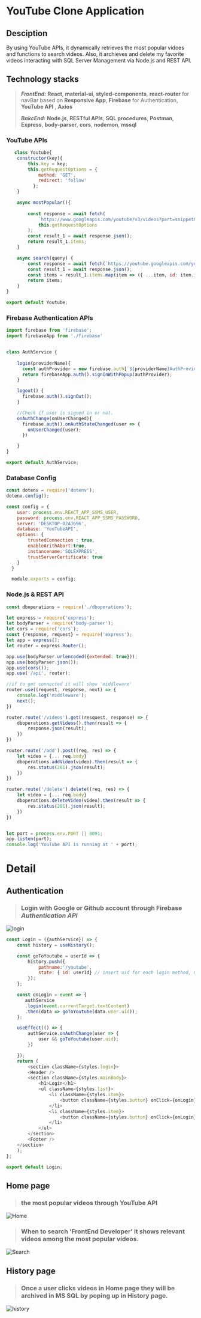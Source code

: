 # YouTube Clone Application


## Desciption

By using YouTube APIs, it dynamically retrieves the most popular vidoes and functions to search videos. Also, it archieves and delete my favorite videos interacting with SQL Server Management via Node.js and REST API.


## Technology stacks
>
> ***FrontEnd:*** **React**, **material-ui**, **styled-components**, **react-router** for navBar based on **Responsive App**, **Firebase** for Authentication, **YouTube API**
>             , **Axios**
> 
> ***BakcEnd:***  **Node.js**, **RESTful APIs**, **SQL procedures**, **Postman**, **Express**, **body-parser**, **cors**, **nodemon**, **mssql**
>





### YouTube APIs

```js
   class Youtube{
    constructor(key){
        this.key = key;
        this.getRequestOptions = {
            method: 'GET',
            redirect: 'follow'
          };
    }

    async mostPopular(){
    
        const response = await fetch(
            `https://www.googleapis.com/youtube/v3/videos?part=snippet&chart=mostPopular&maxResults=25&key=${this.key}`,
            this.getRequestOptions
        );
        const result_1 = await response.json();
        return result_1.items;
    }

    async search(query) {
        const response = await fetch(`https://youtube.googleapis.com/youtube/v3/search?part=snippet&maxresults=25&q=${query}&type=video&key=${this.key}`, this.getRequestOptions);
        const result_1 = await response.json();
        const items = result_1.items.map(item => ({ ...item, id: item.id.videoId })); //Add id: item.id.videoId on the each original item.
        return items;
    }
}

export default Youtube;
```

### Firebase Authentication APIs

```js
import firebase from 'firebase';
import firebaseApp from './firebase'


class AuthService {
  
    login(providerName){
      const authProvider = new firebase.auth[`${providerName}AuthProvider`]();
      return firebaseApp.auth().signInWithPopup(authProvider);
    }

    logout() {
      firebase.auth().signOut();
    }

    //Check if user is signed in or not. 
    onAuthChange(onUserChanged){
      firebase.auth().onAuthStateChanged(user => {
        onUserChanged(user);
      })

    }
}

export default AuthService;
```


### Database Config

```js
const dotenv = require('dotenv');
dotenv.config();

const config = {
    user: process.env.REACT_APP_SSMS_USER,
    password: process.env.REACT_APP_SSMS_PASSWORD,
    server: 'DESKTOP-O2AJ696',
    database: 'YouTubeAPI',
    options: {
        trustedConnection : true, 
        enableArithAbort:true,
        instancename:'SQLEXPRESS',
        trustServerCertificate: true
    }
  } 

  module.exports = config;
```

### Node.js & REST API

```js
const dboperations = require('./dboperations');

let express = require('express');
let bodyParser = require('body-parser');
let cors = require('cors');
const {response, request} = require('express');
let app = express();
let router = express.Router();

app.use(bodyParser.urlencoded({extended: true}));
app.use(bodyParser.json());
app.use(cors());
app.use('/api', router);

//if to get connected it will show 'middleware'
router.use((request, response, next) => {
    console.log('middleware');
    next();
})

router.route('/videos').get((resquest, response) => {
    dboperations.getVideos().then(result => {
        response.json(result);
    })
})

router.route('/add').post((req, res) => {
    let video = {... req.body}
    dboperations.addVideo(video).then(result => {
        res.status(201).json(result);
    })
})

router.route('/delete').delete((req, res) => {
    let video = {... req.body}
    dboperations.deleteVideo(video).then(result => {
        res.status(201).json(result);
    })
})


let port = process.env.PORT || 8091;
app.listen(port);
console.log('YouTube API is running at ' + port);
```



# Detail

## Authentication 
> ### Login with Google or Github account through Firebase *Authentication API*
> 
![login](https://user-images.githubusercontent.com/65743649/125398800-ba287c80-e3ea-11eb-991e-4edc01d4a180.JPG)
```js
const Login = ({authService}) => {
    const history = useHistory();

    const goToYoutube = userId => {
        history.push({
            pathname:'/youtube',
            state: { id: userId} // insert uid for each login method, Google and Github.
        });
    };

    const onLogin = event => {
       authService
       .login(event.currentTarget.textContent)
       .then(data => goToYoutube(data.user.uid)); 
    };

    useEffect(() => {
        authService.onAuthChange(user => {
            user && goToYoutube(user.uid);
        })

    });
    return (
        <section className={styles.login}>
        <Header />
        <section className={styles.mainBody}>
            <h1>Login</h1>
            <ul className={styles.list}>
                <li className={styles.item}>
                    <button className={styles.button} onClick={onLogin}>Google</button>
                </li>
                <li className={styles.item}>
                    <button className={styles.button} onClick={onLogin}>Github</button>
                </li>
            </ul>
        </section>
        <Footer />
    </section>
    );
};

export default Login;

```


## Home page
> ### the most popular videos through **YouTube API**

![Home](https://user-images.githubusercontent.com/65743649/125926782-601c5ecd-9b93-424b-9b2c-faac74d5be90.JPG)



>
> ### When to search 'FrontEnd Developer' it shows relevant videos among the most popular videos.

![Search](https://user-images.githubusercontent.com/65743649/125926946-ae1aa0e1-f8d8-4717-9c0a-6ae449886f2b.JPG)



## History page
> ### Once a user clicks videos in Home page they will be archived in MS SQL by poping up in History page.

![history](https://user-images.githubusercontent.com/65743649/125927045-35e50927-460b-492c-8e74-d0bcbedb5ac0.JPG)





